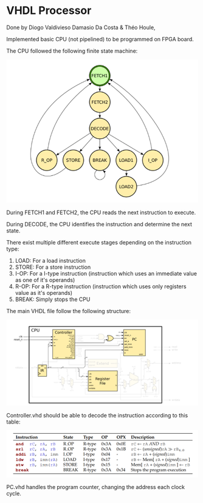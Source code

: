# VHDL Processor

Done by Diogo Valdivieso Damasio Da Costa & Théo Houle,


Implemented basic CPU (not pipelined) to be programmed on FPGA board. 

The CPU followed the following finite state machine:

![alt text](https://github.com/DiogoVDDC/VHDL_Processor/blob/master/CPU_FSM.png)

During FETCH1 and FETCH2, the CPU reads the next instruction to execute. 

During DECODE, the CPU identifies the instruction and determine the next state.

There exist multiple different execute stages depending on the instruction type:

1) LOAD: For a load instruction
2) STORE: For a store instruction
3) I-OP: For a I-type instruction (instruction which uses an immediate value as one of it's operands)
4) R-OP: For a R-type instruction (instruction which uses only registers value as it's operands)
5) BREAK: Simply stops the CPU

The main VHDL file follow the following structure:

![alt text](https://github.com/DiogoVDDC/VHDL_Processor/blob/master/CPU_Main_design.png)

Controller.vhd should be able to decode the instruction according to this table:

![alt text](https://github.com/DiogoVDDC/VHDL_Processor/blob/master/image_2021-11-29_205028.png)

PC.vhd handles the program counter, changing the address each clock cycle.
